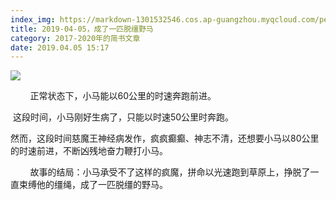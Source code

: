 ```yaml
---
index_img: https://markdown-1301532546.cos.ap-guangzhou.myqcloud.com/peipei_blog/20210921144233.jpeg
title: 2019-04-05，成了一匹脱缰野马
category: 2017-2020年的简书文章
date: 2019.04.05 15:17
---
```


![](https://markdown-1301532546.cos.ap-guangzhou.myqcloud.com/peipei_blog/20210921144233.jpeg)  



  

        正常状态下，小马能以60公里的时速奔跑前进。

​        这段时间，小马刚好生病了，只能以时速50公里时奔跑。

​        然而，这段时间慈魔王神经病发作，疯疯癫癫、神志不清，还想要小马以80公里的时速前进，不断凶残地奋力鞭打小马。  

        故事的结局：小马承受不了这样的疯魔，拼命以光速跑到草原上，挣脱了一直束缚他的缰绳，成了一匹脱缰的野马。